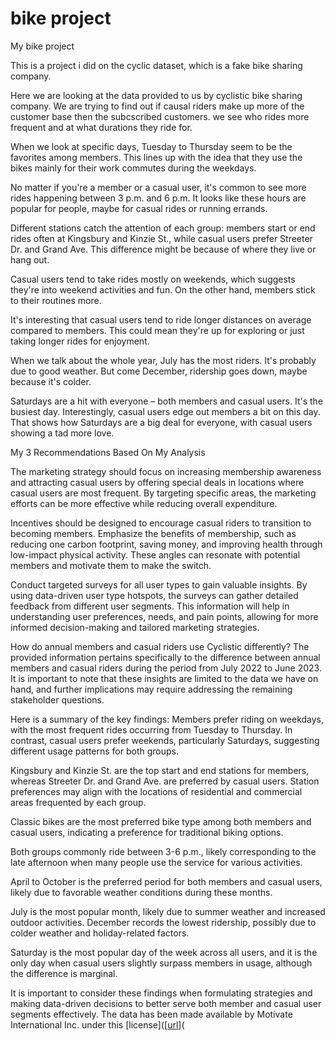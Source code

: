 # bike project
My bike project

This is a project i did on the cyclic dataset, which is a fake bike sharing company.

Here we are looking at the data provided to us by cyclistic bike sharing company. We are trying to find out if causal riders make up more of the customer base then the subcscribed customers. we see who rides more frequent and at what durations they ride for.

When we look at specific days, Tuesday to Thursday seem to be the favorites among members. This lines up with the idea that they use the bikes mainly for their work commutes during the weekdays.

No matter if you're a member or a casual user, it's common to see more rides happening between 3 p.m. and 6 p.m. It looks like these hours are popular for people, maybe for casual rides or running errands.

Different stations catch the attention of each group: members start or end rides often at Kingsbury and Kinzie St., while casual users prefer Streeter Dr. and Grand Ave. This difference might be because of where they live or hang out.

Casual users tend to take rides mostly on weekends, which suggests they're into weekend activities and fun. On the other hand, members stick to their routines more.

It's interesting that casual users tend to ride longer distances on average compared to members. This could mean they're up for exploring or just taking longer rides for enjoyment.

When we talk about the whole year, July has the most riders. It's probably due to good weather. But come December, ridership goes down, maybe because it's colder.

Saturdays are a hit with everyone – both members and casual users. It's the busiest day. Interestingly, casual users edge out members a bit on this day. That shows how Saturdays are a big deal for everyone, with casual users showing a tad more love.

My 3 Recommendations Based On My Analysis

The marketing strategy should focus on increasing membership awareness and attracting casual users by offering special deals in locations where casual users are most frequent. By targeting specific areas, the marketing efforts can be more effective while reducing overall expenditure.

Incentives should be designed to encourage casual riders to transition to becoming members. Emphasize the benefits of membership, such as reducing one carbon footprint, saving money, and improving health through low-impact physical activity. These angles can resonate with potential members and motivate them to make the switch.

Conduct targeted surveys for all user types to gain valuable insights. By using data-driven user type hotspots, the surveys can gather detailed feedback from different user segments. This information will help in understanding user preferences, needs, and pain points, allowing for more informed decision-making and tailored marketing strategies.

How do annual members and casual riders use Cyclistic differently?
The provided information pertains specifically to the difference between annual members and casual riders during the period from July 2022 to June 2023. It is important to note that these insights are limited to the data we have on hand, and further implications may require addressing the remaining stakeholder questions.

Here is a summary of the key findings:
Members prefer riding on weekdays, with the most frequent rides occurring from Tuesday to Thursday. In contrast, casual users prefer weekends, particularly Saturdays, suggesting different usage patterns for both groups.

Kingsbury and Kinzie St. are the top start and end stations for members, whereas Streeter Dr. and Grand Ave. are preferred by casual users. Station preferences may align with the locations of residential and commercial areas frequented by each group.

Classic bikes are the most preferred bike type among both members and casual users, indicating a preference for traditional biking options.

Both groups commonly ride between 3-6 p.m., likely corresponding to the late afternoon when many people use the service for various activities.

April to October is the preferred period for both members and casual users, likely due to favorable weather conditions during these months.

July is the most popular month, likely due to summer weather and increased outdoor activities. December records the lowest ridership, possibly due to colder weather and holiday-related factors.

Saturday is the most popular day of the week across all users, and it is the only day when casual users slightly surpass members in usage, although the difference is marginal.

It is important to consider these findings when formulating strategies and making data-driven decisions to better serve both member and casual user segments effectively.
The data has been made available by Motivate International Inc. under this [license]([[url](https://ride.divvybikes.com/data-license-agreement)](
